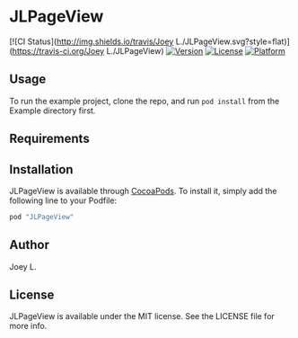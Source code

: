 # JLPageView

[![CI Status](http://img.shields.io/travis/Joey L./JLPageView.svg?style=flat)](https://travis-ci.org/Joey L./JLPageView)
[![Version](https://img.shields.io/cocoapods/v/JLPageView.svg?style=flat)](http://cocoapods.org/pods/JLPageView)
[![License](https://img.shields.io/cocoapods/l/JLPageView.svg?style=flat)](http://cocoapods.org/pods/JLPageView)
[![Platform](https://img.shields.io/cocoapods/p/JLPageView.svg?style=flat)](http://cocoapods.org/pods/JLPageView)

## Usage

To run the example project, clone the repo, and run `pod install` from the Example directory first.

## Requirements

## Installation

JLPageView is available through [CocoaPods](http://cocoapods.org). To install
it, simply add the following line to your Podfile:

```ruby
pod "JLPageView"
```

## Author

Joey L.

## License

JLPageView is available under the MIT license. See the LICENSE file for more info.
